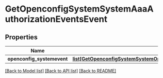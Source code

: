 # GetOpenconfigSystemSystemAaaAuthorizationEventsEvent

## Properties
Name | Type | Description | Notes
------------ | ------------- | ------------- | -------------
**openconfig_systemevent** | [**list[GetOpenconfigSystemSystemOpenconfigsystemsystemAaaAuthorizationEventsEvent]**](GetOpenconfigSystemSystemOpenconfigsystemsystemAaaAuthorizationEventsEvent.md) |  | [optional] 

[[Back to Model list]](../README.md#documentation-for-models) [[Back to API list]](../README.md#documentation-for-api-endpoints) [[Back to README]](../README.md)



